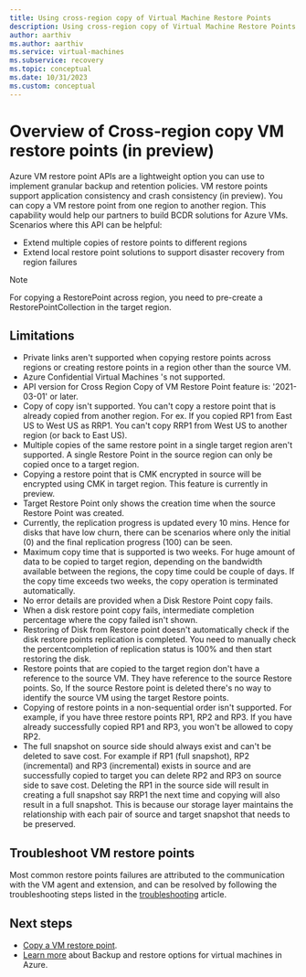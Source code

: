 ```yaml
---
title: Using cross-region copy of Virtual Machine Restore Points
description: Using cross-region copy of Virtual Machine Restore Points
author: aarthiv
ms.author: aarthiv
ms.service: virtual-machines
ms.subservice: recovery
ms.topic: conceptual
ms.date: 10/31/2023
ms.custom: conceptual
---
```


# Overview of Cross-region copy VM restore points (in preview)
Azure VM restore point APIs are a lightweight option you can use to implement granular backup and retention policies. VM restore points support application consistency and crash consistency (in preview). You can copy a VM restore point from one region to another region. This capability would help our partners to build BCDR solutions for Azure VMs.
Scenarios where this API can be helpful:
* Extend multiple copies of restore points to different regions
* Extend local restore point solutions to support disaster recovery from region failures

> [!NOTE]
> For copying a RestorePoint across region, you need to pre-create a RestorePointCollection in the target region.

## Limitations

* Private links aren't supported when copying restore points across regions or creating restore points in a region other than the source VM.
* Azure Confidential Virtual Machines 's not supported.
* API version for Cross Region Copy of VM Restore Point feature is: '2021-03-01' or later.
* Copy of copy isn't supported. You can't copy a restore point that is already copied from another region. For ex. If you copied RP1 from East US to West US as RRP1. You can't copy RRP1 from West US to another region (or back to East US).
* Multiple copies of the same restore point in a single target region aren't supported. A single Restore Point in the source region can only be copied once to a target region.
* Copying a restore point that is CMK encrypted in source will be encrypted using CMK in target region. This feature is currently in preview.
* Target Restore Point only shows the creation time when the source Restore Point was created.
* Currently, the replication progress is updated every 10 mins. Hence for disks that have low churn, there can be scenarios where only the initial (0) and the final replication progress (100) can be seen.
* Maximum copy time that is supported is two weeks. For huge amount of data to be copied to target region, depending on the bandwidth available between the regions, the copy time could be couple of days. If the copy time exceeds two weeks, the copy operation is terminated automatically.
* No error details are provided when a Disk Restore Point copy fails.
* When a disk restore point copy fails,  intermediate completion percentage where the copy failed isn't shown.
* Restoring of Disk from Restore point doesn't automatically check if the disk restore points replication is completed. You need to manually check the percentcompletion of replication status is 100%  and then start restoring the disk.
* Restore points that are copied to the target region don't have a reference to the source VM. They have reference to the source Restore points. So, If the source Restore point is deleted there's no way to identify the source VM using the target Restore points.
* Copying of restore points in a non-sequential order isn't supported. For example, if you have three restore points RP1, RP2 and RP3. If you have already successfully copied RP1 and RP3, you won't be allowed to copy RP2.
* The full snapshot on source side should always exist and can't be deleted to save cost. For example if RP1 (full snapshot), RP2 (incremental) and RP3 (incremental) exists in source and are successfully copied to target you can delete RP2 and RP3 on source side to save cost. Deleting the RP1 in the source side will result in creating a full snapshot say RRP1 the next time and copying will also result in a full snapshot. This is because our storage layer maintains the relationship with each pair of source and target snapshot that needs to be preserved.

## Troubleshoot VM restore points
Most common restore points failures are attributed to the communication with the VM agent and extension, and can be resolved by following the troubleshooting steps listed in the [troubleshooting](restore-point-troubleshooting.md) article.

## Next steps

- [Copy a VM restore point](virtual-machines-copy-restore-points-how-to.md).
- [Learn more](backup-recovery.md) about Backup and restore options for virtual machines in Azure.
